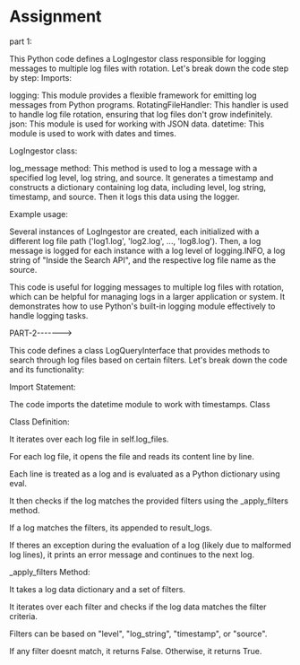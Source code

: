 # Assignment





part 1: 




This Python code defines a LogIngestor class responsible for logging messages to multiple log files with rotation. Let's break down the code step by step:
Imports:


logging: This module provides a flexible framework for emitting log messages from Python programs.
RotatingFileHandler: This handler is used to handle log file rotation, ensuring that log files don't grow indefinitely.
json: This module is used for working with JSON data.
datetime: This module is used to work with dates and times.



LogIngestor class:

log_message method: This method is used to log a message with a specified log level, log string, and source. It generates a timestamp and constructs a dictionary containing log data, including level, log string, timestamp, and source. Then it logs this data using the logger.




Example usage:

Several instances of LogIngestor are created, each initialized with a different log file path ('log1.log', 'log2.log', ..., 'log8.log'). Then, a log message is logged for each instance with a log level of logging.INFO, a log string of "Inside the Search API", and the respective log file name as the source.


This code is useful for logging messages to multiple log files with rotation, which can be helpful for managing logs in a larger application or system. It demonstrates how to use Python's built-in logging module effectively to handle logging tasks.








PART-2-------> 

This code defines a class LogQueryInterface that provides methods to search through log files based on certain filters. Let's break down the code and its functionality:


Import Statement:

The code imports the datetime module to work with timestamps.
Class


Class Definition:

It iterates over each log file in self.log_files.

For each log file, it opens the file and reads its content line by line.

Each line is treated as a log and is evaluated as a Python dictionary using eval.

It then checks if the log matches the provided filters using the _apply_filters method.

If a log matches the filters, its appended to result_logs.

If theres an exception during the evaluation of a log (likely due to malformed log lines), it prints an error message and continues to the next log.



_apply_filters Method:



It takes a log data dictionary and a set of filters.

It iterates over each filter and checks if the log data matches the filter criteria.

Filters can be based on "level", "log_string", "timestamp", or "source".

If any filter doesnt match, it returns False. Otherwise, it returns True.



